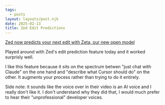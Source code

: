 ```yaml
---
tags:
  - posts
layout: layouts/post.njk
date: 2025-02-13
title: Zed Edit Predictions
---
```


[Zed now predicts your next edit with Zeta, our new open model](https://zed.dev/blog/edit-prediction)

Played around with Zed's edit prediction feature today and it worked surprisly well.

I like this feature because it sits on the spectrum betwen "just chat with Claude" on the one hand and "describe what Cursor should do" on the other. It augments your process rather than trying to do it entirely.

Side note: it sounds like the voice over in their video is an AI voice and I really don't like it. I don't understand why they did that, I would much prefer to hear their "unprofessional" developer voices.